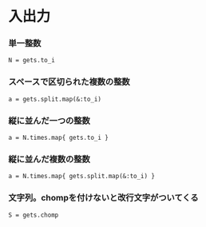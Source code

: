 # 入出力

### 単一整数
`N = gets.to_i`

### スペースで区切られた複数の整数
`a = gets.split.map(&:to_i)`

### 縦に並んだ一つの整数
`a = N.times.map{ gets.to_i }`

### 縦に並んだ複数の整数
`a = N.times.map{ gets.split.map(&:to_i) }`

### 文字列。chompを付けないと改行文字がついてくる
`S = gets.chomp`
